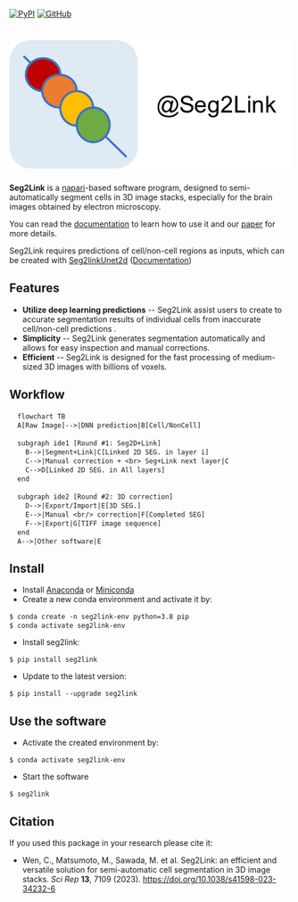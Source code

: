 [![PyPI](https://img.shields.io/pypi/v/seg2link)](https://pypi.org/project/seg2link/) [![GitHub](https://img.shields.io/github/license/WenChentao/3DeeCellTracker)](https://github.com/WenChentao/3DeeCellTracker/blob/master/LICENSE)

# ![icon](docs/pics/icon.svg)

**Seg2Link** is a [napari](https://napari.org
)-based software program, designed to semi-automatically segment cells in 3D image stacks, especially for the brain 
images obtained by electron microscopy. 

You can read the [documentation](https://wenchentao.github.io/Seg2Link/) to learn how to use it and our [paper](https://doi.org/10.1101/2022.10.10.511670) for more details.

Seg2Link requires predictions of cell/non-cell regions as inputs, which can be created with [Seg2linkUnet2d](https://github.com/WenChentao/seg2link_unet2d) ([Documentation](https://wenchentao.github.io/Seg2Link/seg2link-unet2d.html))

## Features
- **Utilize deep learning predictions** -- Seg2Link assist users to create to accurate segmentation results of individual cells from inaccurate cell/non-cell predictions .
- **Simplicity** -- Seg2Link generates segmentation automatically and allows for easy inspection and manual corrections.
- **Efficient** -- Seg2Link is designed for the fast processing of medium-sized 3D images with billions of voxels.
  
## Workflow
```mermaid
  flowchart TB
  A[Raw Image]-->|DNN prediction|B[Cell/NonCell]

  subgraph ide1 [Round #1: Seg2D+Link]
    B-->|Segment+Link|C[Linked 2D SEG. in layer i]
    C-->|Manual correction + <br> Seg+Link next layer|C
    C-->D[Linked 2D SEG. in All layers]
  end

  subgraph ide2 [Round #2: 3D correction]
    D-->|Export/Import|E[3D SEG.]
    E-->|Manual <br/> correction|F[Completed SEG]
    F-->|Export|G[TIFF image sequence]
  end
  A-->|Other software|E
```

## Install
- Install [Anaconda](https://www.anaconda.com/products/individual) 
  or [Miniconda](https://conda.io/miniconda.html)
- Create a new conda environment and activate it by:
```console
$ conda create -n seg2link-env python=3.8 pip
$ conda activate seg2link-env
```
- Install seg2link:
```console
$ pip install seg2link
```
- Update to the latest version:
```console
$ pip install --upgrade seg2link
```

## Use the software
- Activate the created environment by:
```console
$ conda activate seg2link-env
```
- Start the software
```console
$ seg2link
```

## Citation
If you used this package in your research please cite it:

- Wen, C., Matsumoto, M., Sawada, M. et al. Seg2Link: an efficient and versatile solution for semi-automatic cell segmentation in 3D image stacks. _Sci Rep_ **13**, 7109 (2023). https://doi.org/10.1038/s41598-023-34232-6
